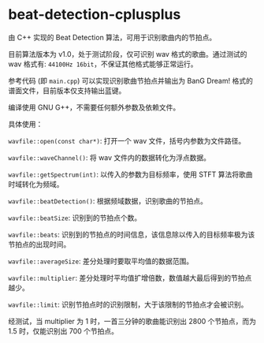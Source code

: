 # beat-detection-cplusplus

由 C++ 实现的 Beat Detection 算法，可用于识别歌曲内的节拍点。

目前算法版本为 v1.0，处于测试阶段，仅可识别 wav 格式的歌曲。通过测试的 wav 格式有: `44100Hz 16bit`，不保证其他格式能够正常运行。

参考代码 (即 `main.cpp`) 可以实现识别歌曲节拍点并输出为 BanG Dream! 格式的谱面文件，目前版本仅支持输出蓝键。

编译使用 GNU G++，不需要任何额外参数及依赖文件。

具体使用：

`wavfile::open(const char*)`: 打开一个 wav 文件，括号内参数为文件路径。

`wavfile::waveChannel()`: 将 wav 文件内的数据转化为浮点数据。

`wavfile::getSpectrum(int)`: 以传入的参数为目标频率，使用 STFT 算法将歌曲时域转化为频域。

`wavfile::beatDetection()`: 根据频域数据，识别歌曲的节拍点。

`wavfile::beatSize`: 识别到的节拍点个数。

`wavfile::beats`: 识别到的节拍点的时间信息，该信息除以传入的目标频率极为该节拍点的出现时间。

`wavfile::averageSize`: 差分处理时要取平均值的数据范围。

`wavfile::multiplier`: 差分处理时平均值扩增倍数，数值越大最后得到的节拍点越少。

`wavfile::limit`: 识别节拍点时的识别限制，大于该限制的节拍点才会被识别。

经测试，当 multiplier 为 1 时，一首三分钟的歌曲能识别出 2800 个节拍点，而为 1.5 时，仅能识别出 700 个节拍点。
